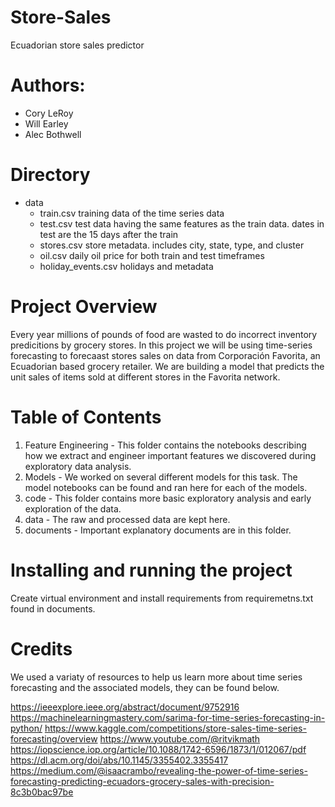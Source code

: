 # Store-Sales
Ecuadorian store sales predictor

# Authors:
- Cory LeRoy
- Will Earley
- Alec Bothwell

# Directory
- data
    - train.csv training data of the time series data
    - test.csv test data having the same features as the train data. dates in test are the 15 days after the train
    - stores.csv store metadata. includes city, state, type, and cluster
    - oil.csv daily oil price for both train and test timeframes
    - holiday_events.csv holidays and metadata

# Project Overview
Every year millions of pounds of food are wasted to do incorrect inventory predicitions by grocery stores. In this project we will be using time-series forecasting to forecaast stores sales on data from Corporación Favorita, an Ecuadorian based grocery retailer. We are building a model that predicts the unit sales of items sold at different stores in the Favorita network. 

# Table of Contents
1. Feature Engineering - This folder contains the notebooks describing how we extract and engineer important features we discovered during exploratory data analysis.
2. Models - We worked on several different models for this task. The model notebooks can be found and ran here for each of the models.
3. code - This folder contains more basic exploratory analysis and early exploration of the data.
4. data - The raw and processed data are kept here.
5. documents - Important explanatory documents are in this folder.

# Installing and running the project
Create virtual environment and install requirements from requiremetns.txt found in documents.

# Credits
We used a variaty of resources to help us learn more about time series forecasting and the associated models, they can be found below.

https://ieeexplore.ieee.org/abstract/document/9752916
https://machinelearningmastery.com/sarima-for-time-series-forecasting-in-python/
https://www.kaggle.com/competitions/store-sales-time-series-forecasting/overview
https://www.youtube.com/@ritvikmath
https://iopscience.iop.org/article/10.1088/1742-6596/1873/1/012067/pdf
https://dl.acm.org/doi/abs/10.1145/3355402.3355417
https://medium.com/@isaacrambo/revealing-the-power-of-time-series-forecasting-predicting-ecuadors-grocery-sales-with-precision-8c3b0bac97be
